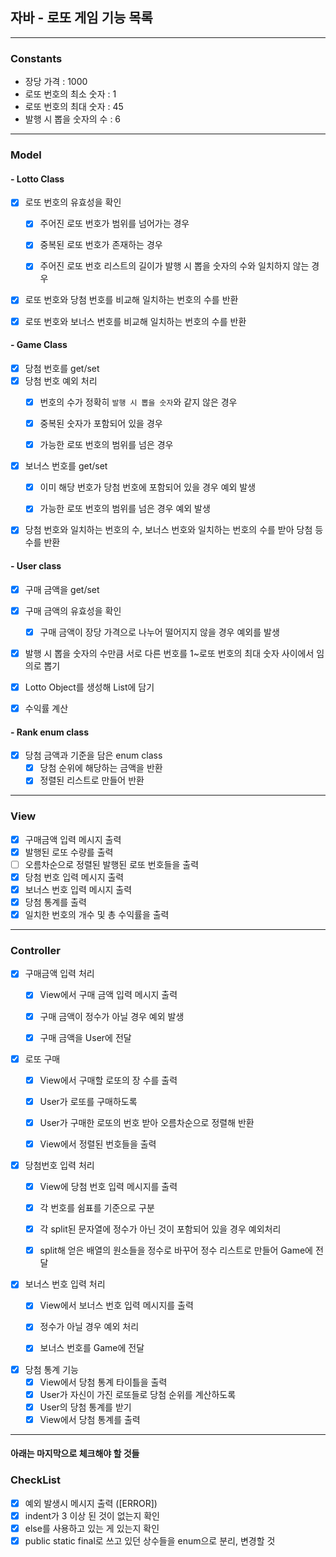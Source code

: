 ## 자바 - 로또 게임 기능 목록
- - -

### Constants
+ 장당 가격 : 1000
+ 로또 번호의 최소 숫자 : 1
+ 로또 번호의 최대 숫자 : 45
+ 발행 시 뽑을 숫자의 수 : 6


- - -
### Model

#### - Lotto Class
+ [X]  로또 번호의 유효성을 확인
    + [X] 주어진 로또 번호가 범위를 넘어가는 경우
    + [X] 중복된 로또 번호가 존재하는 경우
    + [X] 주어진 로또 번호 리스트의 길이가 발행 시 뽑을 숫자의 수와 일치하지 않는 경우 


+ [X] 로또 번호와 당첨 번호를 비교해 일치하는 번호의 수를 반환
+ [X] 로또 번호와 보너스 번호를 비교해 일치하는 번호의 수를 반환


#### - Game Class
+ [X] 당첨 번호를 get/set
+ [X] 당첨 번호 예외 처리
  + [X] 번호의 수가 정확히 `발행 시 뽑을 숫자`와 같지 않은 경우
  + [X] 중복된 숫자가 포함되어 있을 경우
  + [X] 가능한 로또 번호의 범위를 넘은 경우


+[X] 보너스 번호를 get/set
  +[X] 이미 해당 번호가 당첨 번호에 포함되어 있을 경우 예외 발생
  +[X] 가능한 로또 번호의 범위를 넘은 경우 예외 발생


+[X] 당첨 번호와 일치하는 번호의 수, 보너스 번호와 일치하는 번호의 수를 받아 당첨 등수를 반환

#### - User class
+[X] 구매 금액을 get/set
+[X] 구매 금액의 유효성을 확인
  +[X] 구매 금액이 장당 가격으로 나누어 떨어지지 않을 경우 예외를 발생


+[X]  발행 시 뽑을 숫자의 수만큼 서로 다른 번호를 1~로또 번호의 최대 숫자 사이에서 임의로 뽑기
+[X]  Lotto Object를 생성해 List에 담기 


+[X]  수익률 계산

#### - Rank enum class
+[X]  당첨 금액과 기준을 담은 enum class
    +[X]  당첨 순위에 해당하는 금액을 반환
    +[X]  정렬된 리스트로 만들어 반환

- - -
### View
+[X]  구매금액 입력 메시지 출력
+[X]  발행된 로또 수량를 출력
  +[ ] 오름차순으로 정렬된 발행된 로또 번호들을 출력 
+ [X]  당첨 번호 입력 메시지 출력
+[X]  보너스 번호 입력 메시지 출력
+[X]  당첨 통계를 출력
+[X]  일치한 번호의 개수 및 총 수익률을 출력

- - -
### Controller
+[X]  구매금액 입력 처리
    + [X] View에서 구매 금액 입력 메시지 출력 
    + [X] 구매 금액이 정수가 아닐 경우 예외 발생
    + [X] 구매 금액을 User에 전달


+[X] 로또 구매
    +[X] View에서 구매할 로또의 장 수를 출력 
    +[X] User가 로또를 구매하도록
    +[X] User가 구매한 로또의 번호 받아 오름차순으로 정렬해 반환
    +[X] View에서 정렬된 번호들을 출력


+[X]  당첨번호 입력 처리
    +[X] View에 당첨 번호 입력 메시지를 출력 
    +[X] 각 번호를 쉼표를 기준으로 구분
    +[X] 각 split된 문자열에 정수가 아닌 것이 포함되어 있을 경우 예외처리
    +[X] split해 얻은 배열의 원소들을 정수로 바꾸어 정수 리스트로 만들어 Game에 전달


+[X] 보너스 번호 입력 처리 
    + [X] View에서 보너스 번호 입력 메시지를 출력 
    + [X] 정수가 아닐 경우 예외 처리
    + [X] 보너스 번호를 Game에 전달


+[X] 당첨 통계 기능
    + [X] View에서 당첨 통계 타이틀을 출력 
    + [X] User가 자신이 가진 로또들로 당첨 순위를 계산하도록
    + [X] User의 당첨 통계를 받기
    + [X] View에서 당첨 통계를 출력

- - -
#### 아래는 마지막으로 체크해야 할 것들
### CheckList 
+ [X] 예외 발생시 메시지 출력 ([ERROR])
+ [X] indent가 3 이상 된 것이 없는지 확인
+ [X] else를 사용하고 있는 게 있는지 확인
+ [X] public static final로 쓰고 있던 상수들을 enum으로 분리, 변경할 것
